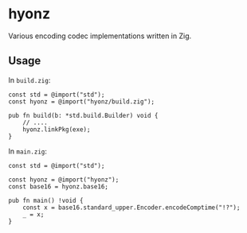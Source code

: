 # hyonz

Various encoding codec implementations written in Zig.


## Usage

In `build.zig`:
```zig
const std = @import("std");
const hyonz = @import("hyonz/build.zig");

pub fn build(b: *std.build.Builder) void {
    // ....
    hyonz.linkPkg(exe);
}
```

In `main.zig`:
```zig
const std = @import("std");

const hyonz = @import("hyonz");
const base16 = hyonz.base16;

pub fn main() !void {
    const x = base16.standard_upper.Encoder.encodeComptime("!?");
    _ = x;
}
```
